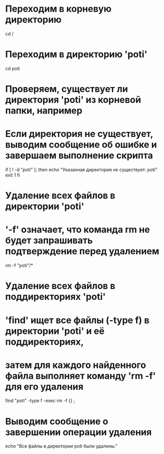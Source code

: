 
# Переходим в корневую директорию
cd /

# Переходим в директорию 'poti'
cd poti

# Проверяем, существует ли директория 'poti' из корневой папки, например
# Если директория не существует, выводим сообщение об ошибке и завершаем выполнение скрипта
if [ ! -d "poti" ]; then
  echo "Указанная директория не существует: poti"
  exit 1
fi

# Удаление всех файлов в директории 'poti'
# '-f' означает, что команда rm не будет запрашивать подтверждение перед удалением
rm -f "poti"/*

# Удаление всех файлов в поддиректориях 'poti'
# 'find' ищет все файлы (-type f) в директории 'poti' и её поддиректориях,
# затем для каждого найденного файла выполняет команду 'rm -f' для его удаления
find "poti" -type f -exec rm -f {} ;

# Выводим сообщение о завершении операции удаления
echo "Все файлы в директории poti были удалены."


